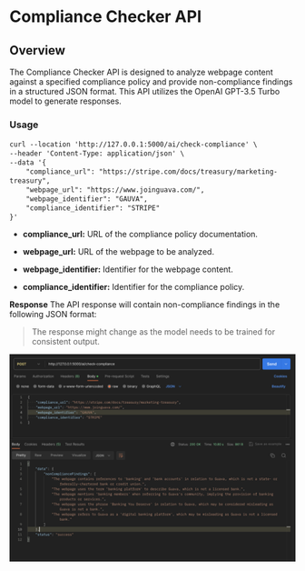 # Compliance Checker API

## Overview

The Compliance Checker API is designed to analyze webpage content against a specified compliance policy and provide non-compliance findings in a structured JSON format. This API utilizes the OpenAI GPT-3.5 Turbo model to generate responses.

### Usage

```
curl --location 'http://127.0.0.1:5000/ai/check-compliance' \
--header 'Content-Type: application/json' \
--data '{
    "compliance_url": "https://stripe.com/docs/treasury/marketing-treasury",
    "webpage_url": "https://www.joinguava.com/",
    "webpage_identifier": "GAUVA",
    "compliance_identifier": "STRIPE"
}'
```

- **compliance_url:** URL of the compliance policy documentation.

- **webpage_url:** URL of the webpage to be analyzed.

- **webpage_identifier:** Identifier for the webpage content.

- **compliance_identifier:** Identifier for the compliance policy.

**Response**
The API response will contain non-compliance findings in the following JSON format:


> The response might change as the model needs to be trained for consistent output.

<img src="/screenshots/postman_output.png"/>
